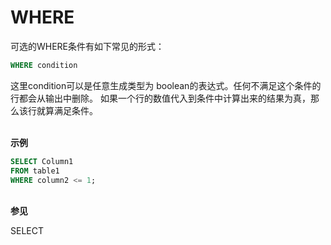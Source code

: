 # WHERE

可选的WHERE条件有如下常见的形式：
```SQL
WHERE condition
```
这里condition可以是任意生成类型为 boolean的表达式。任何不满足这个条件的行都会从输出中删除。 如果一个行的数值代入到条件中计算出来的结果为真，那么该行就算满足条件。

<br/>**示例**

```SQL
SELECT Column1
FROM table1
WHERE column2 <= 1;
```

<br/>**参见**

SELECT